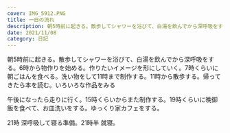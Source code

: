 ```yaml
---
cover: IMG_5912.PNG
title: 一日の流れ
description: 朝5時前に起きる。散歩してシャワーを浴びて、白湯を飲んでから深呼吸をする。
date: 2021/11/08
category: 日記
---
```


朝5時前に起きる。散歩してシャワーを浴びて、白湯を飲んでから深呼吸をする。6時から物作りを始める。作りたいイメージを形にしていく。7時くらいに朝ごはんを食べる。洗い物をして11時まで制作する。11時から散歩する。帰ってきたら本を読む。いろいろな作品をみる

午後になったら走りに行く。15時くらいからまた制作する。19時くらいに晩御飯を食べて、お皿洗いをする。ゆっくり家カフェをする。

21時 深呼吸して寝る準備。21時半 就寝。